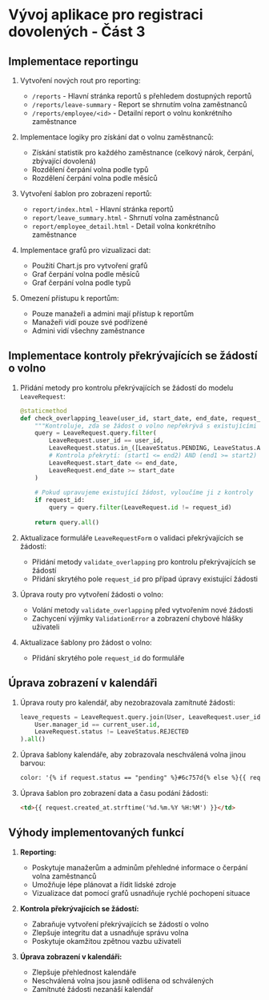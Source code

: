 # Vývoj aplikace pro registraci dovolených - Část 3

## Implementace reportingu
1. Vytvoření nových rout pro reporting:
   - `/reports` - Hlavní stránka reportů s přehledem dostupných reportů
   - `/reports/leave-summary` - Report se shrnutím volna zaměstnanců
   - `/reports/employee/<id>` - Detailní report o volnu konkrétního zaměstnance

2. Implementace logiky pro získání dat o volnu zaměstnanců:
   - Získání statistik pro každého zaměstnance (celkový nárok, čerpání, zbývající dovolená)
   - Rozdělení čerpání volna podle typů
   - Rozdělení čerpání volna podle měsíců

3. Vytvoření šablon pro zobrazení reportů:
   - `report/index.html` - Hlavní stránka reportů
   - `report/leave_summary.html` - Shrnutí volna zaměstnanců
   - `report/employee_detail.html` - Detail volna konkrétního zaměstnance

4. Implementace grafů pro vizualizaci dat:
   - Použití Chart.js pro vytvoření grafů
   - Graf čerpání volna podle měsíců
   - Graf čerpání volna podle typů

5. Omezení přístupu k reportům:
   - Pouze manažeři a admini mají přístup k reportům
   - Manažeři vidí pouze své podřízené
   - Admini vidí všechny zaměstnance

## Implementace kontroly překrývajících se žádostí o volno
1. Přidání metody pro kontrolu překrývajících se žádostí do modelu `LeaveRequest`:
   ```python
   @staticmethod
   def check_overlapping_leave(user_id, start_date, end_date, request_id=None):
       """Kontroluje, zda se žádost o volno nepřekrývá s existujícími žádostmi"""
       query = LeaveRequest.query.filter(
           LeaveRequest.user_id == user_id,
           LeaveRequest.status.in_([LeaveStatus.PENDING, LeaveStatus.APPROVED]),
           # Kontrola překrytí: (start1 <= end2) AND (end1 >= start2)
           LeaveRequest.start_date <= end_date,
           LeaveRequest.end_date >= start_date
       )
       
       # Pokud upravujeme existující žádost, vyloučíme ji z kontroly
       if request_id:
           query = query.filter(LeaveRequest.id != request_id)
       
       return query.all()
   ```

2. Aktualizace formuláře `LeaveRequestForm` o validaci překrývajících se žádostí:
   - Přidání metody `validate_overlapping` pro kontrolu překrývajících se žádostí
   - Přidání skrytého pole `request_id` pro případ úpravy existující žádosti

3. Úprava routy pro vytvoření žádosti o volno:
   - Volání metody `validate_overlapping` před vytvořením nové žádosti
   - Zachycení výjimky `ValidationError` a zobrazení chybové hlášky uživateli

4. Aktualizace šablony pro žádost o volno:
   - Přidání skrytého pole `request_id` do formuláře

## Úprava zobrazení v kalendáři
1. Úprava routy pro kalendář, aby nezobrazovala zamítnuté žádosti:
   ```python
   leave_requests = LeaveRequest.query.join(User, LeaveRequest.user_id == User.id).filter(
       User.manager_id == current_user.id,
       LeaveRequest.status != LeaveStatus.REJECTED
   ).all()
   ```

2. Úprava šablony kalendáře, aby zobrazovala neschválená volna jinou barvou:
   ```html
   color: '{% if request.status == "pending" %}#6c757d{% else %}{{ request.leave_type.color_code }}{% endif %}',
   ```

3. Úprava šablon pro zobrazení data a času podání žádosti:
   ```html
   <td>{{ request.created_at.strftime('%d.%m.%Y %H:%M') }}</td>
   ```

## Výhody implementovaných funkcí
1. **Reporting:**
   - Poskytuje manažerům a adminům přehledné informace o čerpání volna zaměstnanců
   - Umožňuje lépe plánovat a řídit lidské zdroje
   - Vizualizace dat pomocí grafů usnadňuje rychlé pochopení situace

2. **Kontrola překrývajících se žádostí:**
   - Zabraňuje vytvoření překrývajících se žádostí o volno
   - Zlepšuje integritu dat a usnadňuje správu volna
   - Poskytuje okamžitou zpětnou vazbu uživateli

3. **Úprava zobrazení v kalendáři:**
   - Zlepšuje přehlednost kalendáře
   - Neschválená volna jsou jasně odlišena od schválených
   - Zamítnuté žádosti nezanáší kalendář
